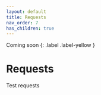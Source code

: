 ```yaml
---
layout: default
title: Requests
nav_order: 7
has_children: true
---
```

Coming soon
{: .label .label-yellow }

# Requests

Test requests